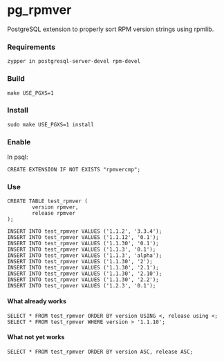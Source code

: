 # pg_rpmver
PostgreSQL extension to properly sort RPM version strings using rpmlib.

### Requirements
`zypper in postgresql-server-devel rpm-devel`

### Build
`make USE_PGXS=1`

### Install
`sudo make USE_PGXS=1 install`

### Enable
In psql:

`CREATE EXTENSION IF NOT EXISTS "rpmvercmp";`

### Use

    CREATE TABLE test_rpmver (
            version rpmver,
            release rpmver 
    );      
    
    INSERT INTO test_rpmver VALUES ('1.1.2', '3.3.4');
    INSERT INTO test_rpmver VALUES ('1.1.12', '0.1');
    INSERT INTO test_rpmver VALUES ('1.1.30', '0.1');
    INSERT INTO test_rpmver VALUES ('1.1.3', '0.1');
    INSERT INTO test_rpmver VALUES ('1.1.3', 'alpha');
    INSERT INTO test_rpmver VALUES ('1.1.30', '2');
    INSERT INTO test_rpmver VALUES ('1.1.30', '2.1');
    INSERT INTO test_rpmver VALUES ('1.1.30', '2.10');
    INSERT INTO test_rpmver VALUES ('1.1.30', '2.2');
    INSERT INTO test_rpmver VALUES ('1.2.3', '0.1');

#### What already works
    SELECT * FROM test_rpmver ORDER BY version USING <, release using <;
    SELECT * FROM test_rpmver WHERE version > '1.1.10';

#### What not yet works
    SELECT * FROM test_rpmver ORDER BY version ASC, release ASC;
